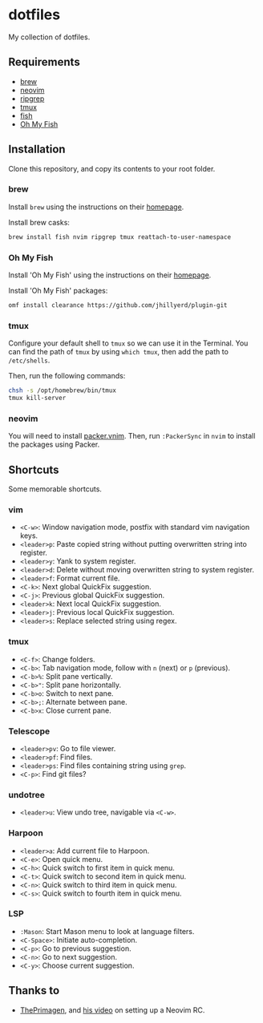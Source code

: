 # dotfiles

My collection of dotfiles.

## Requirements

- [brew](https://github.com/Homebrew/brew)
- [neovim](https://github.com/neovim/neovim)
- [ripgrep](https://github.com/BurntSushi/ripgrep)
- [tmux](https://github.com/tmux/tmux)
- [fish](https://github.com/fish-shell/fish-shell)
- [Oh My Fish](https://github.com/oh-my-fish/oh-my-fish)

## Installation

Clone this repository, and copy its contents to your root folder.

### brew

Install `brew` using the instructions on their [homepage](https://brew.sh/).

Install brew casks:

```bash
brew install fish nvim ripgrep tmux reattach-to-user-namespace

```

### Oh My Fish

Install 'Oh My Fish' using the instructions on their [homepage](https://github.clm/oh-my-fish/oh-my-fish).

Install 'Oh My Fish' packages:

```bash
omf install clearance https://github.com/jhillyerd/plugin-git
```

### tmux

Configure your default shell to `tmux` so we can use it in the Terminal. You can find the path of `tmux` by using `which tmux`, then add the path to `/etc/shells`. 

Then, run the following commands:

```bash
chsh -s /opt/homebrew/bin/tmux
tmux kill-server
```

### neovim

You will need to install [packer.vnim](https://github.com/wbthomason/packer.nvim). Then, run `:PackerSync` in `nvim` to install the packages using Packer.

## Shortcuts

Some memorable shortcuts.

### vim

- `<C-w>`: Window navigation mode, postfix with standard vim navigation keys.
- `<leader>p`: Paste copied string without putting overwritten string into register.
- `<leader>y`: Yank to system register.
- `<leader>d`: Delete without moving overwritten string to system register.
- `<leader>f`: Format current file.
- `<C-k>`: Next global QuickFix suggestion.
- `<C-j>`: Previous global QuickFix suggestion.
- `<leader>k`: Next local QuickFix suggestion.
- `<leader>j`: Previous local QuickFix suggestion.
- `<leader>s`: Replace selected string using regex.

### tmux

- `<C-f>`: Change folders.
- `<C-b>`: Tab navigation mode, follow with `n` (next) or `p` (previous).
- `<C-b>%`: Split pane vertically.
- `<C-b>"`: Split pane horizontally.
- `<C-b>o`: Switch to next pane.
- `<C-b>;`: Alternate between pane.
- `<C-b>x`: Close current pane.

### Telescope

- `<leader>pv`: Go to file viewer.
- `<leader>pf`: Find files.
- `<leader>ps`: Find files containing string using `grep`.
- `<C-p>`: Find git files?

### undotree

- `<leader>u`: View undo tree, navigable via `<C-w>`.

### Harpoon

- `<leader>a`: Add current file to Harpoon.
- `<C-e>`: Open quick menu.
- `<C-h>`: Quick switch to first item in quick menu.
- `<C-t>`: Quick switch to second item in quick menu.
- `<C-n>`: Quick switch to third item in quick menu.
- `<C-s>`: Quick switch to fourth item in quick menu.

### LSP

- `:Mason`: Start Mason menu to look at language filters.
- `<C-Space>`: Initiate auto-completion.
- `<C-p>`: Go to previous suggestion.
- `<C-n>`: Go to next suggestion.
- `<C-y>`: Choose current suggestion.

## Thanks to

- [ThePrimagen](https://www.youtube.com/@ThePrimeagen), and [his video](https://www.youtube.com/watch?v=w7i4amO_zaE) on setting up a Neovim RC.
